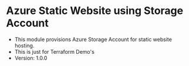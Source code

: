 # Azure Static Website using Storage Account
- This module provisions Azure Storage Account for static website hosting.
- This is just for Terraform Demo's
- Version: 1.0.0


